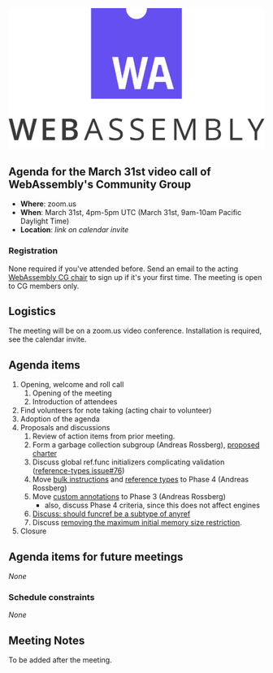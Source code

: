 ![WebAssembly logo](/images/WebAssembly.png)

## Agenda for the March 31st video call of WebAssembly's Community Group

- **Where**: zoom.us
- **When**: March 31st, 4pm-5pm UTC (March 31st, 9am-10am Pacific Daylight Time)
- **Location**: *link on calendar invite*

### Registration

None required if you've attended before. Send an email to the acting [WebAssembly CG chair](mailto:webassembly-cg-chair@chromium.org)
to sign up if it's your first time. The meeting is open to CG members only.

## Logistics

The meeting will be on a zoom.us video conference.
Installation is required, see the calendar invite.

## Agenda items

1. Opening, welcome and roll call
    1. Opening of the meeting
    1. Introduction of attendees
1. Find volunteers for note taking (acting chair to volunteer)
1. Adoption of the agenda
1. Proposals and discussions
    1. Review of action items from prior meeting.
    1. Form a garbage collection subgroup (Andreas Rossberg),
       [proposed charter](https://github.com/WebAssembly/gc/pull/82/files)
    1. Discuss global ref.func initializers complicating validation ([reference-types issue#76](https://github.com/WebAssembly/reference-types/issues/76))
    1. Move [bulk instructions](https://github.com/WebAssembly/bulk-memory-operations) and [reference types](https://github.com/WebAssembly/reference-types) to Phase 4 (Andreas Rossberg)
    1. Move [custom annotations](https://github.com/WebAssembly/annotations) to Phase 3 (Andreas Rossberg)
       - also, discuss Phase 4 criteria, since this does not affect engines
    1. [Discuss: should funcref be a subtype of anyref](https://github.com/WebAssembly/reference-types/issues/69)
    1. Discuss [removing the maximum initial memory size restriction](https://github.com/WebAssembly/spec/issues/1116#issuecomment-602589199).
1. Closure

## Agenda items for future meetings

*None*

### Schedule constraints

*None*

## Meeting Notes

To be added after the meeting.
